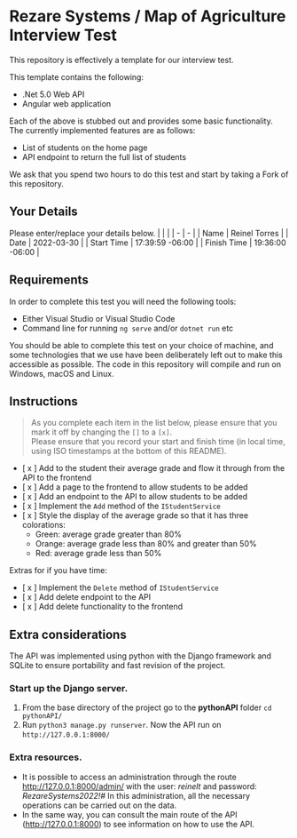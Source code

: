 # Rezare Systems / Map of Agriculture Interview Test

This repository is effectively a template for our interview test.

This template contains the following:
- .Net 5.0 Web API
- Angular web application

Each of the above is stubbed out and provides some basic functionality.  
The currently implemented features are as follows:
- List of students on the home page
- API endpoint to return the full list of students

We ask that you spend two hours to do this test and start by taking a Fork of this repository.  

## Your Details
Please enter/replace your details below.
|   |   |
| - | - |
| Name | Reinel Torres |
| Date | 2022-03-30 |
| Start Time | 17:39:59 -06:00 |
| Finish Time | 19:36:00 -06:00 |

## Requirements
In order to complete this test you will need the following tools:
- Either Visual Studio or Visual Studio Code
- Command line for running `ng serve` and/or `dotnet run` etc

You should be able to complete this test on your choice of machine, and some technologies that we use have been deliberately left out to make this accessible as possible.
The code in this repository will compile and run on Windows, macOS and Linux.



## Instructions
> As you complete each item in the list below, please ensure that you mark it off by changing the `[]` to a `[x]`.  
> Please ensure that you record your start and finish time (in local time, using ISO timestamps at the bottom of this README).
> 
- [ x ] Add to the student their average grade and flow it through from the API to the frontend
- [ x ] Add a page to the frontend to allow students to be added
- [ x ] Add an endpoint to the API to allow students to be added
- [ x ] Implement the `Add` method of the `IStudentService`
- [ x ] Style the display of the average grade so that it has three colorations:
  - Green: average grade greater than 80%
  - Orange: average grade less than 80% and greater than 50%
  - Red: average grade less than 50%

Extras for if you have time:
- [ x ] Implement the `Delete` method of `IStudentService`
- [ x ] Add delete endpoint to the API
- [ x ] Add delete functionality to the frontend

## Extra considerations
The API was implemented using python with the Django framework and SQLite to ensure portability and fast revision of the project.

### Start up the Django server.
1. From the base directory of the project go to the **pythonAPI** folder `cd pythonAPI/`
2. Run `python3 manage.py runserver`. Now the API run on `http://127.0.0.1:8000/`

### Extra resources.
 - It is possible to access an administration through the route http://127.0.0.1:8000/admin/ with the user:
*reinelt* and password: *RezareSystems2022!#* In this administration, all the necessary operations can be carried out on the data.
 - In the same way, you can consult the main route of the API (http://127.0.0.1:8000) to see information on how to use the API.

